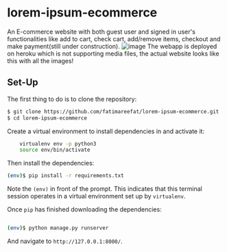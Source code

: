 # lorem-ipsum-ecommerce
An E-commerce website with both guest user and signed in user's functionalities like add to cart, check cart, add/remove items, checkout and make payment(still under construction).
![image](https://user-images.githubusercontent.com/83615173/151954597-4b0281ea-54a4-460d-9821-fdf97b50ff1c.png)
The webapp is deployed on heroku which is not supporting media files, the actual website looks like this with all the images!

## Set-Up
The first thing to do is to clone the repository:

```sh
$ git clone https://github.com/fatimareefat/lorem-ipsum-ecommerce.git
$ cd lorem-ipsum-ecommerce
```

Create a virtual environment to install dependencies in and activate it:

```sh
	virtualenv env -p python3
	source env/bin/activate
```

Then install the dependencies:

```sh
(env)$ pip install -r requirements.txt
```

Note the `(env)` in front of the prompt. This indicates that this terminal
session operates in a virtual environment set up by `virtualenv`.

Once `pip` has finished downloading the dependencies:
```sh

(env)$ python manage.py runserver
```
And navigate to `http://127.0.0.1:8000/`.
